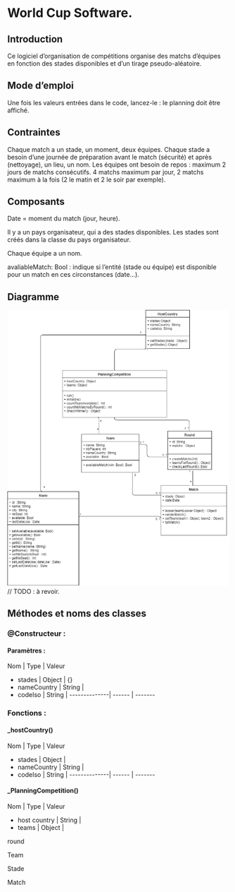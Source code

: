 # World Cup Software.

## Introduction
Ce logiciel d’organisation de compétitions organise des matchs d’équipes en fonction des stades disponibles et d’un tirage pseudo-aléatoire.

## Mode d’emploi 
Une fois les valeurs entrées dans le code, lancez-le : le planning doit être affiché. 

## Contraintes
Chaque match a un stade, un moment, deux équipes.
Chaque stade a besoin d’une journée de préparation avant le match (sécurité) et après (nettoyage), un lieu, un nom.
Les équipes ont besoin de repos : maximum 2 jours de matchs consécutifs.
4 matchs maximum par jour, 2 matchs maximum à la fois (2 le matin et 2 le soir par exemple).

## Composants
Date = moment du match (jour, heure).

Il y a un pays organisateur, qui a des stades disponibles.
Les stades sont créés dans la classe du pays organisateur.

Chaque équipe a un nom. 

avaliableMatch: Bool : indique si l’entité (stade ou équipe) est disponible pour un match en ces circonstances (date…).

## Diagramme
![Diagramme des classes](FootCompetition.png)
// TODO : à revoir.


## Méthodes et noms des classes
### @Constructeur :
#### Paramètres : 
Nom           | Type   | Valeur 
+ stades      | Object | {}
+ nameCountry | String | 
+ codeIso     | String |
--------------| ------ | -------

### Fonctions :

#### **_hostCountry()**

Nom           | Type   | Valeur 
+ stades      | Object |
+ nameCountry | String |
+ codeIso     | String |
--------------| ------ | -------




#### **_PlanningCompetition()**
Nom           | Type   | Valeur 
+ host country | String |
+ teams      | Object |



round


Team



Stade



Match
